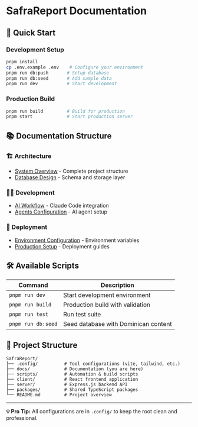# SafraReport Documentation

## 🚀 Quick Start

### Development Setup
```bash
pnpm install
cp .env.example .env    # Configure your environment
pnpm run db:push       # Setup database
pnpm run db:seed       # Add sample data
pnpm run dev           # Start development
```

### Production Build
```bash
pnpm run build         # Build for production
pnpm start             # Start production server
```

## 📚 Documentation Structure

### 🏗️ Architecture
- [System Overview](architecture/overview.md) - Complete project structure
- [Database Design](../server/database/) - Schema and storage layer

### 👨‍💻 Development  
- [AI Workflow](development/ai-workflow.md) - Claude Code integration
- [Agents Configuration](development/agents.md) - AI agent setup

### 🚀 Deployment
- [Environment Configuration](../.env.example) - Environment variables
- [Production Setup](deployment/) - Deployment guides

## 🛠️ Available Scripts

| Command | Description |
|---------|-------------|
| `pnpm run dev` | Start development environment |
| `pnpm run build` | Production build with validation |
| `pnpm run test` | Run test suite |
| `pnpm run db:seed` | Seed database with Dominican content |

## 📁 Project Structure

```
SafraReport/
├── .config/          # Tool configurations (vite, tailwind, etc.)
├── docs/             # Documentation (you are here)
├── scripts/          # Automation & build scripts
├── client/           # React frontend application
├── server/           # Express.js backend API
├── packages/         # Shared TypeScript packages
└── README.md         # Project overview
```

---

**💡 Pro Tip:** All configurations are in `.config/` to keep the root clean and professional.